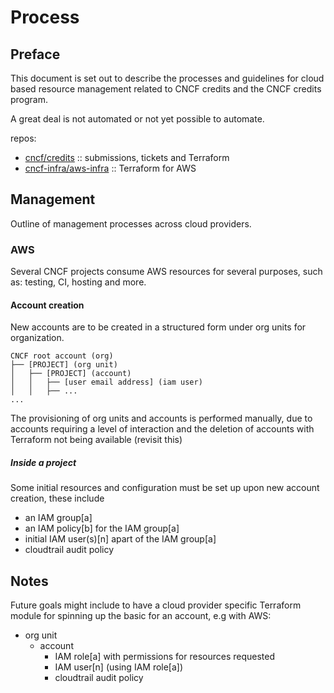 # Process

## Preface

This document is set out to describe the processes and guidelines for cloud based resource management related to CNCF credits and the CNCF credits program.

A great deal is not automated or not yet possible to automate.

repos:

- [cncf/credits](https://github.com/cncf/credits) :: submissions, tickets and Terraform
- [cncf-infra/aws-infra](https://github.com/cncf-infra/aws-infra) :: Terraform for AWS

## Management

Outline of management processes across cloud providers.

### AWS

Several CNCF projects consume AWS resources for several purposes, such as: testing, CI, hosting and more.

#### Account creation

New accounts are to be created in a structured form under org units for organization.

```
CNCF root account (org)
├── [PROJECT] (org unit)
│   ├── [PROJECT] (account)
│   │   ├── [user email address] (iam user)
│   │   ├── ...
...
```

The provisioning of org units and accounts is performed manually, due to accounts requiring a level of interaction and the deletion of accounts with Terraform not being available (revisit this)

##### Inside a project

Some initial resources and configuration must be set up upon new account creation, these include

- an IAM group[a]
- an IAM policy[b] for the IAM group[a]
- initial IAM user(s)[n] apart of the IAM group[a]
- cloudtrail audit policy

## Notes

Future goals might include to have a cloud provider specific Terraform module for spinning up the basic for an account, e.g with AWS:

- org unit
  - account
    - IAM role[a] with permissions for resources requested
    - IAM user[n] (using IAM role[a])
    - cloudtrail audit policy
